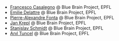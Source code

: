 - [Francesco Casalegno](https://github.com/FrancescoCasalegno) @ Blue Brain Project, EPFL
- [Emilie Delattre](https://github.com/EmilieDel) @ Blue Brain Project, EPFL
- [Pierre-Alexandre Fonta](https://github.com/pafonta) @ Blue Brain Project, EPFL
- [Jan Krepl](https://github.com/jankrepl) @ Blue Brain Project, EPFL
- [Stanislav Schmidt](https://github.com/Stannislav) @ Blue Brain Project, EPFL
- [Anıl Tuncel](https://github.com/anilbey) @ Blue Brain Project, EPFL